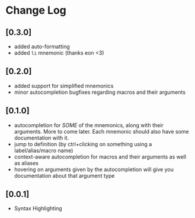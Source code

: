 # Change Log

## [0.3.0]

- added auto-formatting
- added `li` mnemonic (thanks eon <3)

## [0.2.0]

- added support for simplified mnemonics
- minor autocompletion bugfixes regarding macros and their arguments

## [0.1.0]

- autocompletion for *SOME* of the mnemonics, along with their arguments. More to come later. Each mnemonic should also have some documentation with it.
- jump to definition (by ctrl+clicking on something using a label/alias/macro name)
- context-aware autocompletion for macros and their arguments as well as aliases
- hovering on arguments given by the autocompletion will give you documentation about that argument type

## [0.0.1]

- Syntax Highlighting